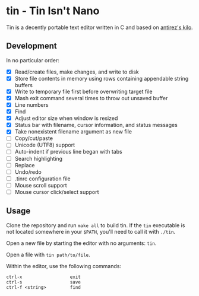 # tin - Tin Isn't Nano

Tin is a decently portable text editor written in C and based on [antirez's kilo](https://github.com/antirez/kilo).

## Development

In no particular order:

- [x] Read/create files, make changes, and write to disk
- [x] Store file contents in memory using rows containing appendable string buffers
- [x] Write to temporary file first before overwriting target file
- [x] Mash exit command several times to throw out unsaved buffer
- [x] Line numbers
- [x] Find
- [x] Adjust editor size when window is resized
- [x] Status bar with filename, cursor information, and status messages
- [x] Take nonexistent filename argument as new file
- [ ] Copy/cut/paste
- [ ] Unicode (UTF8) support
- [ ] Auto-indent if previous line began with tabs
- [ ] Search highlighting
- [ ] Replace
- [ ] Undo/redo
- [ ] .tinrc configuration file
- [ ] Mouse scroll support
- [ ] Mouse cursor click/select support

## Usage

Clone the repository and run `make all` to build tin. If the `tin` executable is not located somewhere in your `$PATH`, you'll need to call it with `./tin`.

Open a new file by starting the editor with no arguments: `tin`.

Open a file with `tin path/to/file`.

Within the editor, use the following commands:

```
ctrl-x                  exit
ctrl-s                  save
ctrl-f <string>         find
```
